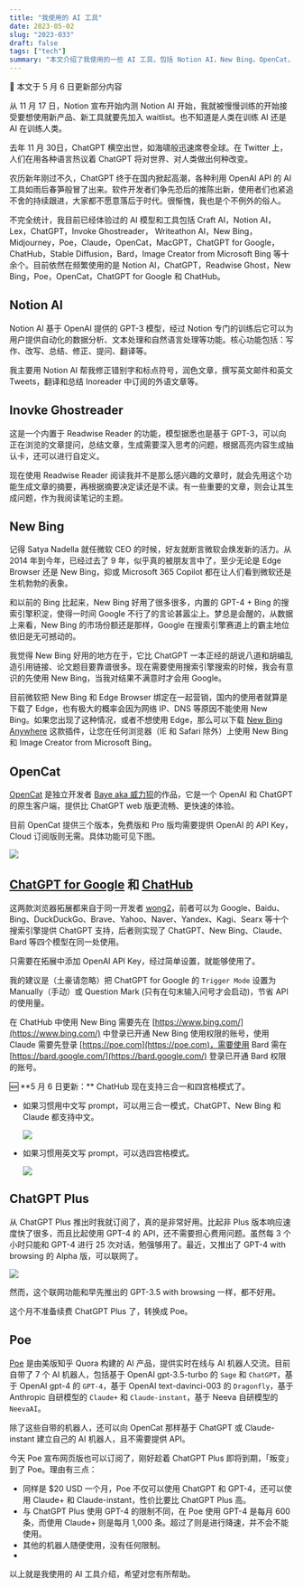 ```yaml
---
title: "我使用的 AI 工具"
date: 2023-05-02
slug: "2023-033"
draft: false
tags: ["tech"]
summary: "本文介绍了我使用的一些 AI 工具，包括 Notion AI，New Bing，OpenCat，ChatHub，ChatGPT 和 Poe 等。"
---
```


<aside>
📢 本文于 5 月 6 日更新部分内容

</aside>

从 11 月 17 日，Notion 宣布开始内测 Notion AI 开始，我就被慢慢训练的开始接受要想使用新产品、新工具就要先加入 waitlist。也不知道是人类在训练 AI 还是 AI 在训练人类。

去年 11 月 30日，ChatGPT 横空出世，如海啸般迅速席卷全球。在 Twitter 上，人们在用各种语言热议着 ChatGPT 将对世界、对人类做出何种改变。

农历新年刚过不久，ChatGPT 终于在国内掀起高潮，各种利用 OpenAI API 的 AI 工具如雨后春笋般冒了出来。软件开发者们争先恐后的推陈出新，使用者们也紧追不舍的持续跟进，大家都不愿意落后于时代。很惭愧，我也是个不例外的俗人。

不完全统计，我目前已经体验过的 AI 模型和工具包括 Craft AI，Notion AI，Lex，ChatGPT，Invoke Ghostreader， Writeathon AI，New Bing，Midjourney，Poe，Claude，OpenCat，MacGPT，ChatGPT for Google，ChatHub，Stable Diffusion，Bard，Image Creator from Microsoft Bing 等十余个。目前依然在频繁使用的是 Notion AI，ChatGPT，Readwise Ghost，New Bing，Poe，OpenCat，ChatGPT for Google 和 ChatHub。

## Notion AI

Notion AI 基于 OpenAI 提供的 GPT-3 模型，经过 Notion 专门的训练后它可以为用户提供自动化的数据分析、文本处理和自然语言处理等功能。核心功能包括：写作、改写、总结、修正、提问、翻译等。

我主要用 Notion AI 帮我修正错别字和标点符号，润色文章，撰写英文邮件和英文 Tweets，翻译和总结 Inoreader 中订阅的外语文章等。

## Inovke Ghostreader

这是一个内置于 Readwise Reader 的功能，模型据悉也是基于 GPT-3，可以向正在浏览的文章提问，总结文章，生成需要深入思考的问题，根据高亮内容生成抽认卡，还可以进行自定义。

现在使用 Readwise Reader 阅读我并不是那么感兴趣的文章时，就会先用这个功能生成文章的摘要，再根据摘要决定读还是不读。有一些重要的文章，则会让其生成问题，作为我阅读笔记的主题。

## New Bing

记得 Satya Nadella 就任微软 CEO 的时候，好友就断言微软会焕发新的活力。从 2014 年到今年，已经过去了 9 年，似乎真的被朋友言中了，至少无论是 Edge Browser 还是 New Bing，抑或 Microsoft 365 Copilot 都在让人们看到微软还是生机勃勃的表象。

和以前的 Bing 比起来，New Bing 好用了很多很多，内置的 GPT-4 + Bing 的搜索引擎积淀，使得一时间 Google 不行了的言论甚嚣尘上。梦总是会醒的，从数据上来看，New Bing 的市场份额还是那样，Google 在搜索引擎赛道上的霸主地位依旧是无可撼动的。

我觉得 New Bing 好用的地方在于，它比 ChatGPT 一本正经的胡说八道和胡编乱造引用链接、论文题目要靠谱很多。现在需要使用搜索引擎搜索的时候，我会有意识的先使用 New Bing，当我对结果不满意时才会用 Google。

目前微软把 New Bing 和 Edge Browser 绑定在一起营销，国内的使用者就算是下载了 Edge，也有极大的概率会因为网络 IP、DNS 等原因不能使用 New Bing。如果您出现了这种情况，或者不想使用 Edge，那么可以下载 [New Bing Anywhere](https://github.com/haozi/New-Bing-Anywhere) 这款插件，让您在任何浏览器（IE 和 Safari 除外）上使用 New Bing 和 Image Creator from Microsoft Bing。

## OpenCat

[OpenCat](https://apps.apple.com/cn/app/opencat/id6445999201) 是独立开发者 [Baye aka 威力狈](https://twitter.com/waylybaye)的作品，它是一个 OpenAI 和 ChatGPT 的原生客户端，提供比 ChatGPT web 版更流畅、更快速的体验。

目前 OpenCat 提供三个版本，免费版和 Pro 版均需要提供 OpenAI 的 API Key，Cloud 订阅版则无需。具体功能可见下图。

![](https://cos.justgoidea.com/justgoidea/uPic/2023/06/04/9FMxiY.png)

## [ChatGPT for Google](https://github.com/wong2/chatgpt-google-extension) 和 [ChatHub](https://github.com/chathub-dev/chathub)

这两款浏览器拓展都来自于同一开发者 [wong2](https://twitter.com/wong2_x)，前者可以为 Google、Baidu、Bing、DuckDuckGo、Brave、Yahoo、Naver、Yandex、Kagi、Searx 等十个搜索引擎提供 ChatGPT 支持，后者则实现了 ChatGPT、New Bing、Claude、Bard 等四个模型在同一处使用。

只需要在拓展中添加 OpenAI API Key，经过简单设置，就能够使用了。

我的建议是（土豪请忽略）把 ChatGPT for Google 的 `Trigger Mode` 设置为 Manually（手动）或 Question Mark (只有在句末输入问号才会启动)，节省 API 的使用量。

在 ChatHub 中使用 New Bing 需要先在 [https://www.bing.com/](https://www.bing.com/) 中登录已开通 New Bing 使用权限的账号，使用 Claude 需要先登录 [https://poe.com](https://poe.com)，需要使用 Bard 需在 [https://bard.google.com/](https://bard.google.com/) 登录已开通 Bard 权限的账号。

<aside>
🆕 **5 月 6 日更新：**
ChatHub 现在支持三合一和四宫格模式了。

- 如果习惯用中文写 prompt，可以用三合一模式，ChatGPT、New Bing 和 Claude 都支持中文。

    ![](https://cos.justgoidea.com/justgoidea/uPic/2023/06/04/CYQpTQ.png)

- 如果习惯用英文写 prompt，可以选四宫格模式。

    ![](https://cos.justgoidea.com/justgoidea/uPic/2023/06/04/YFm9VI.png)

</aside>

## ChatGPT Plus

从 ChatGPT Plus 推出时我就订阅了，真的是非常好用。比起非 Plus 版本响应速度快了很多，而且比起使用 GPT-4 的 API，还不需要担心费用问题。虽然每 3 个小时只能和 GPT-4 进行 25 次对话，勉强够用了。最近，又推出了 GPT-4 with browsing 的 Alpha 版，可以联网了。

![](https://cos.justgoidea.com/justgoidea/uPic/2023/06/04/32ScS5.png)

然而，这个联网功能和早先推出的 GPT-3.5 with browsing 一样，都不好用。

这个月不准备续费 ChatGPT Plus 了，转换成 Poe。

## Poe

[Poe](https://poe.com/) 是由美版知乎 Quora 构建的 AI 产品，提供实时在线与 AI 机器人交流。目前自带了 7 个 AI 机器人，包括基于 OpenAI gpt-3.5-turbo 的 `Sage` 和 `ChatGPT`，基于 OpenAI gpt-4 的 `GPT-4`，基于 OpenAI text-davinci-003 的 `Dragonfly`，基于 Anthropic 自研模型的 `Claude+` 和 `Claude-instant`，基于 Neeva 自研模型的 `NeevaAI`。

除了这些自带的机器人，还可以向 OpenCat 那样基于 ChatGPT 或 Claude-instant 建立自己的 AI 机器人，且不需要提供 API。

今天 Poe 宣布网页版也可以订阅了，刚好趁着 ChatGPT Plus 即将到期，「叛变」到了 Poe。理由有三点：

- 同样是 $20 USD 一个月，Poe 不仅可以使用 ChatGPT 和 GPT-4，还可以使用 Claude+ 和 Claude-instant，性价比要比 ChatGPT Plus 高。
- 与 ChatGPT Plus 使用 GPT-4 的限制不同，在 Poe 使用 GPT-4 是每月 600 条，而使用 Claude+ 则是每月 1,000 条。超过了则是进行降速，并不会不能使用。
- 其他的机器人随便使用，没有任何限制。
-

以上就是我使用的 AI 工具介绍，希望对您有所帮助。
